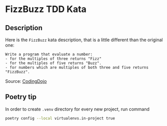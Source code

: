 # FizzBuzz TDD Kata

## Description

Here is the `FizzBuzz` kata description, that is a little different than the original one:
```
Write a program that evaluate a number:
- for the multiples of three returns "Fizz" 
- for the multiples of five returns "Buzz".
- for numbers which are multiples of both three and five returns "FizzBuzz".
```

Source: [CodingDojo](http://codingdojo.org/cgi-bin/index.pl?KataFizzBuzz)

## Poetry tip
In order to create `.venv` directory for every new project, run command
```bash
poetry config --local virtualenvs.in-project true
```